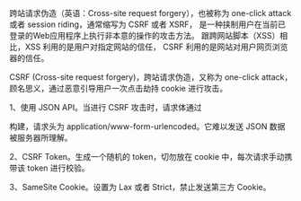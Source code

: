 


跨站请求伪造（英语：Cross-site request forgery），也被称为 one-click attack 或者 session riding，通常缩写为 CSRF 或者 XSRF， 是一种挟制用户在当前已登录的Web应用程序上执行非本意的操作的攻击方法。
跟跨网站脚本（XSS）相比，XSS 利用的是用户对指定网站的信任，
CSRF 利用的是网站对用户网页浏览器的信任。



CSRF (Cross-site request forgery)，跨站请求伪造，又称为 one-click attack，顾名思义，通过恶意引导用户一次点击劫持 cookie 进行攻击。


1、使用 JSON API。当进行 CSRF 攻击时，请求体通过 <form> 构建，请求头为 application/www-form-urlencoded。它难以发送 JSON 数据被服务器所理解。

2、CSRF Token。生成一个随机的 token，切勿放在 cookie 中，每次请求手动携带该 token 进行校验。

3、SameSite Cookie。设置为 Lax 或者 Strict，禁止发送第三方 Cookie。
